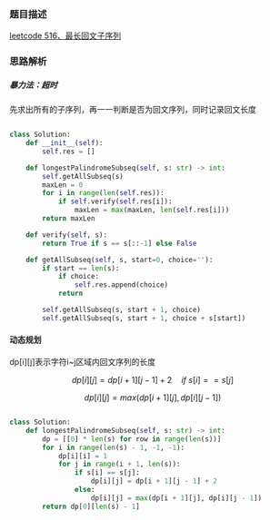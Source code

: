 ### 题目描述

[leetcode 516、最长回文子序列](https://leetcode-cn.com/problems/longest-palindromic-subsequence/)

### 思路解析

##### 暴力法：超时

先求出所有的子序列，再一一判断是否为回文序列，同时记录回文长度

```python

class Solution:
    def __init__(self):
        self.res = []

    def longestPalindromeSubseq(self, s: str) -> int:
        self.getAllSubseq(s)
        maxLen = 0
        for i in range(len(self.res)):
            if self.verify(self.res[i]):
                maxLen = max(maxLen, len(self.res[i]))
        return maxLen

    def verify(self, s):
        return True if s == s[::-1] else False

    def getAllSubseq(self, s, start=0, choice=''):
        if start == len(s):
            if choice:
                self.res.append(choice)
            return

        self.getAllSubseq(s, start + 1, choice)
        self.getAllSubseq(s, start + 1, choice + s[start])

```

#### 动态规划

dp[i][j]表示字符i~j区域内回文序列的长度

$$ dp[i][j]=dp[i+1][j-1]+2\quad if\ s[i]==s[j]$$

$$ dp[i][j] = max(dp[i + 1][j], dp[i][j - 1])$$

```python

class Solution:
    def longestPalindromeSubseq(self, s: str) -> int:
        dp = [[0] * len(s) for row in range(len(s))]
        for i in range(len(s) - 1, -1, -1):
            dp[i][i] = 1
            for j in range(i + 1, len(s)):
                if s[i] == s[j]:
                    dp[i][j] = dp[i + 1][j - 1] + 2
                else:
                    dp[i][j] = max(dp[i + 1][j], dp[i][j - 1])
        return dp[0][len(s) - 1]


````
